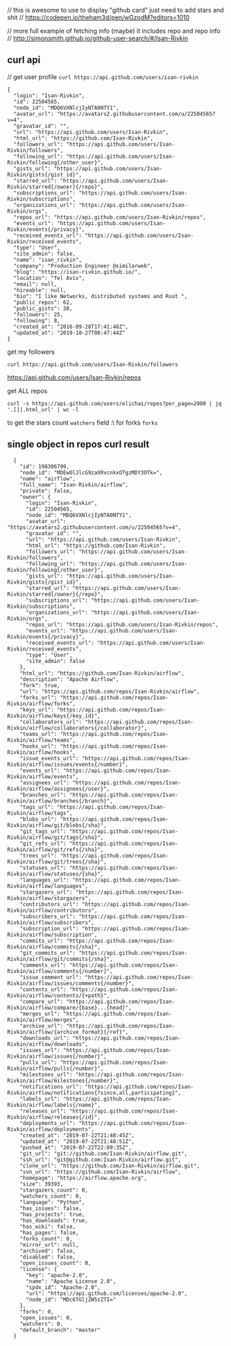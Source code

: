// this is awesome  to use to display "github card" just need to add stars and shit 
// https://codepen.io/theham3d/pen/wGzodM?editors=1010

// more full example of fetching info (maybe) it includes repo and repo info 
// http://simonsmith.github.io/github-user-search/#/Isan-Rivkin


## curl api 

// get user profile 
```curl https://api.github.com/users/isan-rivkin```

```
{
  "login": "Isan-Rivkin",
  "id": 22504565,
  "node_id": "MDQ6VXNlcjIyNTA0NTY1",
  "avatar_url": "https://avatars2.githubusercontent.com/u/22504565?v=4",
  "gravatar_id": "",
  "url": "https://api.github.com/users/Isan-Rivkin",
  "html_url": "https://github.com/Isan-Rivkin",
  "followers_url": "https://api.github.com/users/Isan-Rivkin/followers",
  "following_url": "https://api.github.com/users/Isan-Rivkin/following{/other_user}",
  "gists_url": "https://api.github.com/users/Isan-Rivkin/gists{/gist_id}",
  "starred_url": "https://api.github.com/users/Isan-Rivkin/starred{/owner}{/repo}",
  "subscriptions_url": "https://api.github.com/users/Isan-Rivkin/subscriptions",
  "organizations_url": "https://api.github.com/users/Isan-Rivkin/orgs",
  "repos_url": "https://api.github.com/users/Isan-Rivkin/repos",
  "events_url": "https://api.github.com/users/Isan-Rivkin/events{/privacy}",
  "received_events_url": "https://api.github.com/users/Isan-Rivkin/received_events",
  "type": "User",
  "site_admin": false,
  "name": "isan_rivkin",
  "company": "Production Engineer @similarweb",
  "blog": "https://isan-rivkin.github.io/",
  "location": "Tel Aviv",
  "email": null,
  "hireable": null,
  "bio": "I like Networks, distributed systems and Rust ",
  "public_repos": 62,
  "public_gists": 38,
  "followers": 25,
  "following": 8,
  "created_at": "2016-09-28T17:41:48Z",
  "updated_at": "2019-10-27T08:47:44Z"
}
```

get my followers 

```
curl https://api.github.com/users/Isan-Rivkin/followers
```


https://api.github.com/users/Isan-Rivkin/repos


get ALL repos

```curl -s https://api.github.com/users/elichai/repos?per_page=2000 | jq '.[]|.html_url' | wc -l```

to get the stars count `watchers` field :\ 
for forks `forks`



## single object in repos curl result 
```
  {
    "id": 198306799,
    "node_id": "MDEwOlJlcG9zaXRvcnkxOTgzMDY3OTk=",
    "name": "airflow",
    "full_name": "Isan-Rivkin/airflow",
    "private": false,
    "owner": {
      "login": "Isan-Rivkin",
      "id": 22504565,
      "node_id": "MDQ6VXNlcjIyNTA0NTY1",
      "avatar_url": "https://avatars2.githubusercontent.com/u/22504565?v=4",
      "gravatar_id": "",
      "url": "https://api.github.com/users/Isan-Rivkin",
      "html_url": "https://github.com/Isan-Rivkin",
      "followers_url": "https://api.github.com/users/Isan-Rivkin/followers",
      "following_url": "https://api.github.com/users/Isan-Rivkin/following{/other_user}",
      "gists_url": "https://api.github.com/users/Isan-Rivkin/gists{/gist_id}",
      "starred_url": "https://api.github.com/users/Isan-Rivkin/starred{/owner}{/repo}",
      "subscriptions_url": "https://api.github.com/users/Isan-Rivkin/subscriptions",
      "organizations_url": "https://api.github.com/users/Isan-Rivkin/orgs",
      "repos_url": "https://api.github.com/users/Isan-Rivkin/repos",
      "events_url": "https://api.github.com/users/Isan-Rivkin/events{/privacy}",
      "received_events_url": "https://api.github.com/users/Isan-Rivkin/received_events",
      "type": "User",
      "site_admin": false
    },
    "html_url": "https://github.com/Isan-Rivkin/airflow",
    "description": "Apache Airflow",
    "fork": true,
    "url": "https://api.github.com/repos/Isan-Rivkin/airflow",
    "forks_url": "https://api.github.com/repos/Isan-Rivkin/airflow/forks",
    "keys_url": "https://api.github.com/repos/Isan-Rivkin/airflow/keys{/key_id}",
    "collaborators_url": "https://api.github.com/repos/Isan-Rivkin/airflow/collaborators{/collaborator}",
    "teams_url": "https://api.github.com/repos/Isan-Rivkin/airflow/teams",
    "hooks_url": "https://api.github.com/repos/Isan-Rivkin/airflow/hooks",
    "issue_events_url": "https://api.github.com/repos/Isan-Rivkin/airflow/issues/events{/number}",
    "events_url": "https://api.github.com/repos/Isan-Rivkin/airflow/events",
    "assignees_url": "https://api.github.com/repos/Isan-Rivkin/airflow/assignees{/user}",
    "branches_url": "https://api.github.com/repos/Isan-Rivkin/airflow/branches{/branch}",
    "tags_url": "https://api.github.com/repos/Isan-Rivkin/airflow/tags",
    "blobs_url": "https://api.github.com/repos/Isan-Rivkin/airflow/git/blobs{/sha}",
    "git_tags_url": "https://api.github.com/repos/Isan-Rivkin/airflow/git/tags{/sha}",
    "git_refs_url": "https://api.github.com/repos/Isan-Rivkin/airflow/git/refs{/sha}",
    "trees_url": "https://api.github.com/repos/Isan-Rivkin/airflow/git/trees{/sha}",
    "statuses_url": "https://api.github.com/repos/Isan-Rivkin/airflow/statuses/{sha}",
    "languages_url": "https://api.github.com/repos/Isan-Rivkin/airflow/languages",
    "stargazers_url": "https://api.github.com/repos/Isan-Rivkin/airflow/stargazers",
    "contributors_url": "https://api.github.com/repos/Isan-Rivkin/airflow/contributors",
    "subscribers_url": "https://api.github.com/repos/Isan-Rivkin/airflow/subscribers",
    "subscription_url": "https://api.github.com/repos/Isan-Rivkin/airflow/subscription",
    "commits_url": "https://api.github.com/repos/Isan-Rivkin/airflow/commits{/sha}",
    "git_commits_url": "https://api.github.com/repos/Isan-Rivkin/airflow/git/commits{/sha}",
    "comments_url": "https://api.github.com/repos/Isan-Rivkin/airflow/comments{/number}",
    "issue_comment_url": "https://api.github.com/repos/Isan-Rivkin/airflow/issues/comments{/number}",
    "contents_url": "https://api.github.com/repos/Isan-Rivkin/airflow/contents/{+path}",
    "compare_url": "https://api.github.com/repos/Isan-Rivkin/airflow/compare/{base}...{head}",
    "merges_url": "https://api.github.com/repos/Isan-Rivkin/airflow/merges",
    "archive_url": "https://api.github.com/repos/Isan-Rivkin/airflow/{archive_format}{/ref}",
    "downloads_url": "https://api.github.com/repos/Isan-Rivkin/airflow/downloads",
    "issues_url": "https://api.github.com/repos/Isan-Rivkin/airflow/issues{/number}",
    "pulls_url": "https://api.github.com/repos/Isan-Rivkin/airflow/pulls{/number}",
    "milestones_url": "https://api.github.com/repos/Isan-Rivkin/airflow/milestones{/number}",
    "notifications_url": "https://api.github.com/repos/Isan-Rivkin/airflow/notifications{?since,all,participating}",
    "labels_url": "https://api.github.com/repos/Isan-Rivkin/airflow/labels{/name}",
    "releases_url": "https://api.github.com/repos/Isan-Rivkin/airflow/releases{/id}",
    "deployments_url": "https://api.github.com/repos/Isan-Rivkin/airflow/deployments",
    "created_at": "2019-07-22T21:48:45Z",
    "updated_at": "2019-07-22T21:48:51Z",
    "pushed_at": "2019-07-22T22:09:35Z",
    "git_url": "git://github.com/Isan-Rivkin/airflow.git",
    "ssh_url": "git@github.com:Isan-Rivkin/airflow.git",
    "clone_url": "https://github.com/Isan-Rivkin/airflow.git",
    "svn_url": "https://github.com/Isan-Rivkin/airflow",
    "homepage": "https://airflow.apache.org",
    "size": 39393,
    "stargazers_count": 0,
    "watchers_count": 0,
    "language": "Python",
    "has_issues": false,
    "has_projects": true,
    "has_downloads": true,
    "has_wiki": false,
    "has_pages": false,
    "forks_count": 0,
    "mirror_url": null,
    "archived": false,
    "disabled": false,
    "open_issues_count": 0,
    "license": {
      "key": "apache-2.0",
      "name": "Apache License 2.0",
      "spdx_id": "Apache-2.0",
      "url": "https://api.github.com/licenses/apache-2.0",
      "node_id": "MDc6TGljZW5zZTI="
    },
    "forks": 0,
    "open_issues": 0,
    "watchers": 0,
    "default_branch": "master"
  }
  ```